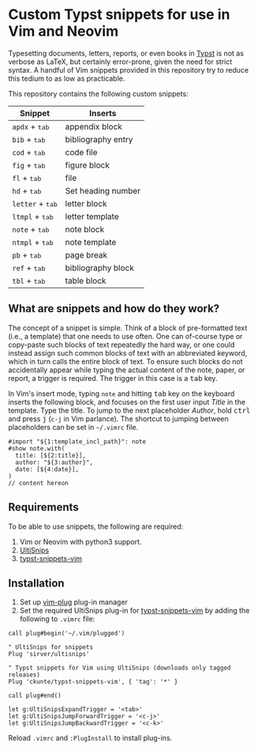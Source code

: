 # Custom Typst snippets for use in Vim and Neovim

Typesetting documents, letters, reports, or even books in [Typst] is not as verbose as LaTeX, but certainly error-prone, given the need for strict syntax. A handful of Vim snippets provided in this repository try to reduce this tedium to as low as practicable.

This repository contains the following custom snippets:

| Snippet                   | Inserts            |
| ------------------------- | ------------------ |
| `apdx` + <kbd>tab</kbd>   | appendix block     |
| `bib` + <kbd>tab</kbd>    | bibliography entry |
| `cod` + <kbd>tab</kbd>    | code file          |
| `fig` + <kbd>tab</kbd>    | figure block       |
| `fl` + <kbd>tab</kbd>     | file               |
| `hd` + <kbd>tab</kbd>     | Set heading number |
| `letter` + <kbd>tab</kbd> | letter block       |
| `ltmpl` + <kbd>tab</kbd>  | letter template    |
| `note` + <kbd>tab</kbd>   | note block         |
| `ntmpl` + <kbd>tab</kbd>  | note template      |
| `pb` + <kbd>tab</kbd>     | page break         |
| `ref` + <kbd>tab</kbd>    | bibliography block |
| `tbl` + <kbd>tab</kbd>    | table block        |

## What are snippets and how do they work?

The concept of a snippet is simple. Think of a block of pre-formatted text (i.e., a template) that one needs to use often. One can of-course type or copy-paste such blocks of text repeatedly the hard way, or one could instead assign such common blocks of text with an abbreviated keyword, which in turn calls the entire block of text. To ensure such blocks do not accidentally appear while typing the actual content of the note, paper, or report, a trigger is required. The trigger in this case is a <kbd>tab</kbd> key.

In Vim's insert mode, typing `note` and hitting <kbd>tab</kbd> key on the keyboard inserts the following block, and focuses on the first user input _Title_ in the template. Type the title. To jump to the next placeholder _Author_, hold <kbd>ctrl</kbd> and press <kbd>j</kbd> (`c-j` in Vim parlance). The shortcut to jumping between placeholders can be set in `~/.vimrc` file. 

```typst
#import "${1:template_incl_path}": note
#show note.with(
  title: [${2:title}],
  author: "${3:author}",
  date: [${4:date}],
)
// content hereon
```

## Requirements

To be able to use snippets, the following are required:

1. Vim or Neovim with python3 support.
2. [UltiSnips][us] 
3. [typst-snippets-vim][ck]

## Installation

1. Set up [vim-plug][vp] plug-in manager
2. Set the required UltiSnips plug-in for [typst-snippets-vim][ck] by adding the following to `.vimrc` file:

```vim
call plug#begin('~/.vim/plugged')

" UltiSnips for snippets
Plug 'sirver/ultisnips'

" Typst snippets for Vim using UltiSnips (downloads only tagged releases)
Plug 'ckunte/typst-snippets-vim', { 'tag': '*' }

call plug#end()

let g:UltiSnipsExpandTrigger = '<tab>'
let g:UltiSnipsJumpForwardTrigger = '<c-j>'
let g:UltiSnipsJumpBackwardTrigger = '<c-k>'
```

Reload `.vimrc` and `:PlugInstall` to install plug-ins.

[Typst]: https://typst.app
[us]: https://github.com/SirVer/ultisnips
[vp]: https://github.com/junegunn/vim-plug
[ck]: https://github.com/ckunte/typst-snippets-vim

